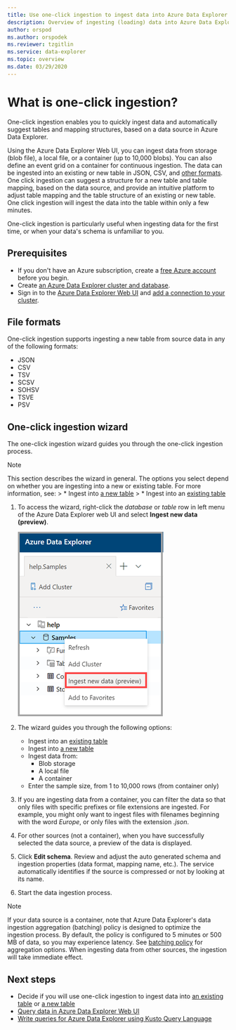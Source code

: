```yaml
---
title: Use one-click ingestion to ingest data into Azure Data Explorer
description: Overview of ingesting (loading) data into Azure Data Explorer simply, using one-click ingestion.
author: orspod
ms.author: orspodek
ms.reviewer: tzgitlin
ms.service: data-explorer
ms.topic: overview
ms.date: 03/29/2020
---
```


# What is one-click ingestion? 

One-click ingestion enables you to quickly ingest data and automatically suggest tables and mapping structures, based on a data source in Azure Data Explorer. 

Using the Azure Data Explorer Web UI, you can ingest data from storage (blob file), a local file, or a container (up to 10,000 blobs). You can also define an event grid on a container for continuous ingestion. The data can be ingested into an existing or new table in JSON, CSV, and [other formats](#file-formats). One click ingestion can suggest a structure for a new table and table mapping, based on the data source, and provide an intuitive platform to adjust table mapping and the table structure of an existing or new table. One click ingestion will ingest the data into the table within only a few minutes.

One-click ingestion is particularly useful when ingesting data for the first time, or when your data's schema is unfamiliar to you.

## Prerequisites

* If you don't have an Azure subscription, create a [free Azure account](https://azure.microsoft.com/free/) before you begin.
* Create [an Azure Data Explorer cluster and database](create-cluster-database-portal.md).
* Sign in to the [Azure Data Explorer Web UI](https://dataexplorer.azure.com/) and [add a connection to your cluster](web-query-data.md#add-clusters).

## File formats

One-click ingestion supports ingesting a new table from source data in any of the following formats:
* JSON
* CSV
* TSV
* SCSV
* SOHSV
* TSVE
* PSV

## One-click ingestion wizard

The one-click ingestion wizard guides you through the one-click ingestion process. 

> [!Note]
> This section describes the wizard in general. The options you select depend on whether you are ingesting into a new or existing table. 
> For more information, see:
    > * Ingest into [a new table](one-click-ingestion-new-table.md)
    > * Ingest into an [existing table](one-click-ingestion-existing-table.md) 
    
1. To access the wizard, right-click the *database* or *table* row in left menu of the Azure Data Explorer web UI and select **Ingest new data (preview)**.

    ![Select one-click ingestion in the Web UI](media/ingest-data-one-click/one-click-ingestion-in-webui.png)   

1. The wizard guides you through the following options:
    * Ingest into an [existing table](one-click-ingestion-existing-table.md)
    * Ingest into [a new table](one-click-ingestion-new-table.md)
    * Ingest data from:
      * Blob storage
      * A local file
      * A container
    * Enter the sample size, from 1 to 10,000 rows (from container only)
       
1. If you are ingesting data from a container, you can filter the data so that only files with specific prefixes or file extensions are ingested. For example, you might only want to ingest files with filenames beginning with the word *Europe*, or only files with the extension *.json*. 

1. For other sources (not a container), when you have successfully selected the data source, a preview of the data is displayed. 

1. Click **Edit schema**. Review and adjust the auto generated schema and ingestion properties (data format, mapping name, etc.). The service automatically identifies if the source is compressed or not by looking at its name.

1. Start the data ingestion process.

> [!Note]
> If your data source is a container, note that Azure Data Explorer's data ingestion aggregation (batching) policy is designed to optimize the ingestion process. By default, the policy is configured to 5 minutes or 500 MB of data, so you may experience latency. See [batching policy](kusto/management/batchingpolicy.md) for aggregation options. When ingesting data from other sources, the ingestion will take immediate effect.

## Next steps

* Decide if you will use one-click ingestion to ingest data into [an existing table](one-click-ingestion-existing-table.md) or [a new table](one-click-ingestion-new-table.md)
* [Query data in Azure Data Explorer Web UI](web-query-data.md)
* [Write queries for Azure Data Explorer using Kusto Query Language](write-queries.md)
